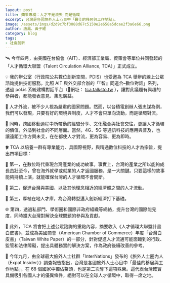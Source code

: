 ```yaml
---
layout: post
title: 蘋果專欄：人才不是流失 而是循環
excerpt: 台灣是各國旅外人士心目中「最佳的移居與工作地點」。
image: /assets/imgs/d2d9c7bf3088d67c5150e2e658a5dcae2f3a6e66.png
author: 唐鳳、黃子維
category: blog
tags:
- 社會創新
---
```


🛰 今年四月，由美國在台協會（AIT）、經濟部工業局、資策會等單位共同發起的「人才循環大聯盟（Talent Circulation Alliance, TCA）」正式成立。

💡 我的辦公室（行政院公共數位創新空間，PDIS）也受邀為 TCA 舉辦的線上公眾諮詢提供技術服務。比照 AIT 與外交部合辦的「『智』同道合–數位對話」系列，透過 pol.is 系統建構對話平台（📲網址： [tca.talksto.tw](https://tca.talkto.tw) ），讓對此議題有興趣的參與者，都能發表意見、集思廣益。

🔄 人才外流，被不少人視為嚴肅的國家問題。然而，以台積電創辦人張忠謀為例，我們可以發現，只要有好的環境與制度，人才不會只單向流動，而是循環對流。

📶 同時，跨國移動過程中所帶動的經驗分享、文化融合與社會交往，更讓人才循環的價值，外溢到社會的不同層面。當然，4G、5G 等通訊科技的應用與普及，也讓遠距工作方興未艾，在在都使人才對流，更為容易、更為即時。

🍀 TCA 以培養一群有專業能力、具國際視野，與精通數位科技的人才為宗旨，提出四項目標：

🔭 第一，在數位時代重現台灣產業的成功故事。事實上，台灣的產業之所以能夠成長茁壯至今，曾在海外就學或就業的人才返國服務，是一大關鍵。只要這樣的故事能夠持續上演，就能確保台灣的人才循環不會間斷。

💼 第二，促進台灣與美國，以及其他理念相近的經濟體之間的人才流動。

🎫 第三，厚植在地人才庫，為台灣轉型邁入創新經濟打下基礎。

🌐 第四，透過私部門、學術圈和國際非政府組織等網絡，提升台灣的國際能見度，同時擴大台灣對解決全球問題的參與及貢獻。

📖 此外，TCA 將會把上述公眾諮詢的重點內容，摘要收入《人才循環大聯盟計畫白皮書》，並成為美國商會（American Chamber of Commerce）年度「台灣白皮書」（Taiwan White Paper）的一部分，針對促進人才流通可能面臨到的行政、監管和法律障礙，提出具體務實的解決方案，作為政府後續改善的參考。

🥇 今年九月，由全球最大旅外人士社群「InterNations」發布的《旅外人士圈內人（Expat Insider）》調查報告指出，台灣是各國旅外人士心目中「最佳的移居與工作地點」，在 68 個國家中獨佔鰲頭，也是第二次奪下這項殊榮。這代表台灣確實具備吸引各國人才的優異條件，絕對可以在全球人才循環中，取得一席之地。
